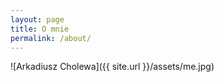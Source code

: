 ```yaml
---
layout: page
title: O mnie
permalink: /about/
---
```


![Arkadiusz Cholewa]({{ site.url }}/assets/me.jpg)

